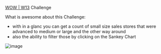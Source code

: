 [WOW | W13](https://workout-wednesday.com/pbi-2025-w13/) Challenge

What is awesome about this Challenge:
* with in a glanc you can get a count of small size sales stores that were advanced to medium or large and the other way around
* also the ability to filter those by clicking on the Sankey Chart 

![image](https://github.com/user-attachments/assets/c6c53afe-e9d0-46fb-ae90-f976c4644ff5)
